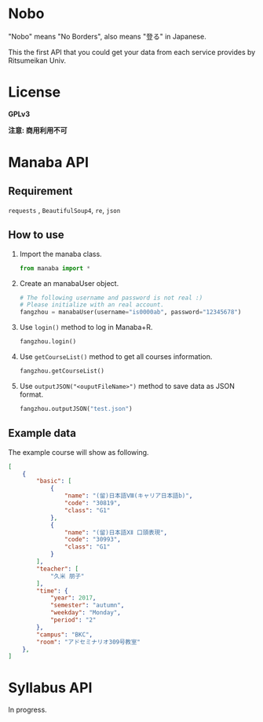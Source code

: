 # Nobo
"Nobo" means "No Borders", also means "登る" in Japanese.

This the first API that you could get your data from each service provides by Ritsumeikan Univ.

# License
__GPLv3__

__注意: 商用利用不可__

# Manaba API
## Requirement
`requests` , `BeautifulSoup4`, `re`, `json`

## How to use
1. Import the manaba class.

    ```python
    from manaba import *
    ```

2. Create an manabaUser object.

    ```python
    # The following username and password is not real :)
    # Please initialize with an real account.
    fangzhou = manabaUser(username="is0000ab", password="12345678")
    ```

3. Use `login()` method to log in Manaba+R.

    ```python
    fangzhou.login()
    ```

4. Use `getCourseList()` method to get all courses information.

    ```python
    fangzhou.getCourseList()
    ```
    
5. Use `outputJSON("<ouputFileName>")` method to save data as JSON format.

    ```python
    fangzhou.outputJSON("test.json")
    ```

## Example data
The example course will show as following.

```json
[
    {
        "basic": [
            {
                "name": "(留)日本語Ⅷ(キャリア日本語b)",
                "code": "30819",
                "class": "G1"
            },
            {
                "name": "(留)日本語ⅩⅡ 口頭表現",
                "code": "30993",
                "class": "G1"
            }
        ],
        "teacher": [
            "久米 朋子"
        ],
        "time": {
            "year": 2017,
            "semester": "autumn",
            "weekday": "Monday",
            "period": "2"
        },
        "campus": "BKC",
        "room": "アドセミナリオ309号教室"
    },
]
```

# Syllabus API
In progress.


